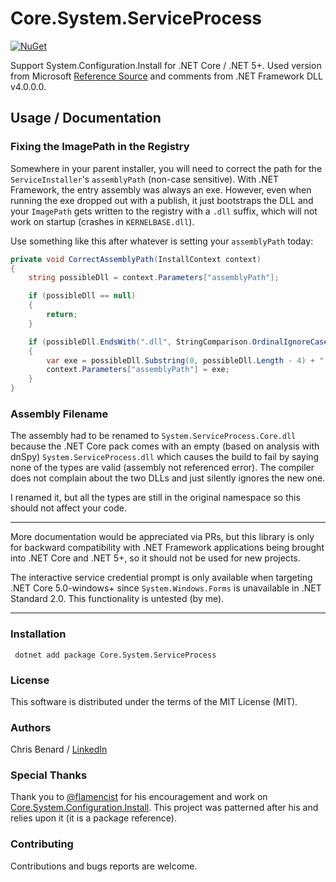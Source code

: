 # Core.System.ServiceProcess
[![NuGet](https://img.shields.io/nuget/v/Core.System.ServiceProcess.svg)](https://www.nuget.org/packages/Core.System.ServiceProcess/)

Support System.Configuration.Install for .NET Core / .NET 5+. Used version from Microsoft [Reference Source](https://github.com/microsoft/referencesource/tree/master/System.ServiceProcess) and comments from .NET Framework DLL v4.0.0.0.

## Usage / Documentation
### Fixing the ImagePath in the Registry
Somewhere in your parent installer, you will need to correct the path for the `ServiceInstaller`'s `assemblyPath` (non-case sensitive). With .NET Framework, the entry assembly was always an exe. However, even when running the exe dropped out with a publish, it just bootstraps the DLL and your `ImagePath` gets written to the registry with a `.dll` suffix, which will not work on startup (crashes in `KERNELBASE.dll`).

Use something like this after whatever is setting your `assemblyPath` today:

```csharp
private void CorrectAssemblyPath(InstallContext context)
{
    string possibleDll = context.Parameters["assemblyPath"];

    if (possibleDll == null)
    {
        return;
    }

    if (possibleDll.EndsWith(".dll", StringComparison.OrdinalIgnoreCase))
    {
        var exe = possibleDll.Substring(0, possibleDll.Length - 4) + ".exe";
        context.Parameters["assemblyPath"] = exe;
    }
}
```

### Assembly Filename
The assembly had to be renamed to `System.ServiceProcess.Core.dll` because the .NET Core pack comes with an empty (based on analysis with dnSpy) `System.ServiceProcess.dll` which causes the build to fail by saying none of the types are valid (assembly not referenced error). The compiler does not complain about the two DLLs and just silently ignores the new one.

I renamed it, but all the types are still in the original namespace so this should not affect your code.

---

More documentation would be appreciated via PRs, but this library is only for backward compatibility with .NET Framework applications being brought into .NET Core and .NET 5+, so it should not be used for new projects.

The interactive service credential prompt is only available when targeting .NET Core 5.0-windows+ since `System.Windows.Forms` is unavailable in .NET Standard 2.0. This functionality is untested (by me).

---

### Installation

``` dotnet add package Core.System.ServiceProcess```


### License

This software is distributed under the terms of the MIT License (MIT).

### Authors

Chris Benard / [LinkedIn](https://www.linkedin.com/in/chrisbenard)

### Special Thanks

Thank you to [@flamencist](https://github.com/flamencist) for his encouragement and work on [Core.System.Configuration.Install](https://github.com/flamencist/Core.System.Configuration.Install). This project was patterned after his and relies upon it (it is a package reference).

### Contributing 

Contributions and bugs reports are welcome.

